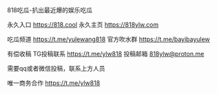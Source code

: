 
818吃瓜-扒出最近爆的娱乐吃瓜

永久入口  https://818.cool
永久主页 https://818ylw.com

吃瓜频道   https://t.me/yulewang818
官方吹水群   https://t.me/bayibayulew

有偿收稿
TG投稿联系  https://t.me/ylw818
投稿邮箱  818ylw@proton.me

需要qq或者微信投稿，联系上方人员

唯一商务合作 https://t.me/ylw818
